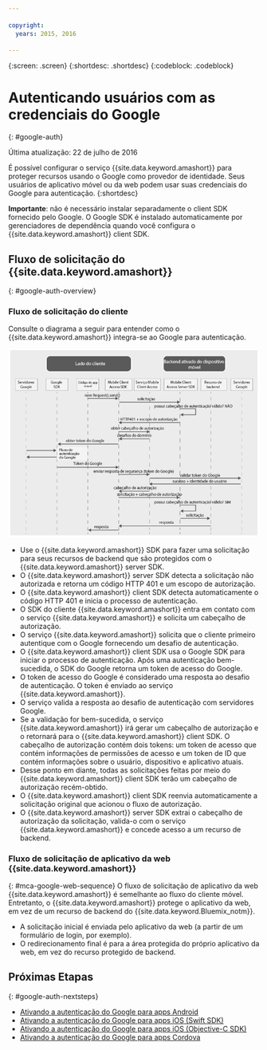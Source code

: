 ```yaml
---

copyright:
  years: 2015, 2016

---
```

{:screen:  .screen}
{:shortdesc: .shortdesc}
{:codeblock: .codeblock}

# Autenticando usuários com as credenciais do Google
{: #google-auth}

Última atualização: 22 de julho de 2016

É possível configurar o serviço {{site.data.keyword.amashort}} para proteger recursos usando o Google como provedor de identidade. Seus
usuários de aplicativo móvel ou da web podem usar suas credenciais do Google para autenticação.
{:shortdesc}

**Importante**: não é necessário instalar separadamente o client SDK fornecido pelo Google. O Google SDK é instalado automaticamente por gerenciadores de dependência quando você configura o {{site.data.keyword.amashort}} client SDK.

## Fluxo de solicitação do {{site.data.keyword.amashort}}
{: #google-auth-overview}

### Fluxo de solicitação do cliente

Consulte o diagrama a seguir para entender como o {{site.data.keyword.amashort}} integra-se ao Google para autenticação.

![Diagrama do fluxo de solicitação do cliente](images/mca-sequence-google.jpg)

* Use o {{site.data.keyword.amashort}} SDK para fazer uma solicitação para seus recursos de backend que são protegidos com o {{site.data.keyword.amashort}} server SDK.
* O {{site.data.keyword.amashort}} server SDK detecta a solicitação não autorizada e retorna um código HTTP 401 e um escopo de autorização.
* O {{site.data.keyword.amashort}} client SDK detecta automaticamente o código HTTP 401 e inicia o processo de autenticação.
* O SDK do cliente {{site.data.keyword.amashort}} entra em contato com o serviço {{site.data.keyword.amashort}} e solicita
um cabeçalho de autorização.
* O serviço {{site.data.keyword.amashort}} solicita que o cliente primeiro autentique com o Google fornecendo um desafio de autenticação.
* O {{site.data.keyword.amashort}} client SDK usa o Google SDK para iniciar o processo de autenticação. Após uma autenticação bem-sucedida, o SDK do Google retorna um token de acesso do Google.
* O token de acesso do Google é considerado uma resposta ao desafio de autenticação. O token é enviado ao serviço {{site.data.keyword.amashort}}.
* O serviço valida a resposta ao desafio de autenticação com servidores Google.
* Se a validação for bem-sucedida, o serviço {{site.data.keyword.amashort}} irá gerar um cabeçalho de autorização e o retornará para o {{site.data.keyword.amashort}} client SDK. O cabeçalho de autorização contém dois tokens: um token de acesso que contém informações de permissões de acesso e um token de ID que contém informações sobre o usuário, dispositivo e aplicativo atuais.
* Desse ponto em diante, todas as solicitações feitas por meio do {{site.data.keyword.amashort}} client SDK terão um cabeçalho de autorização recém-obtido.
* O {{site.data.keyword.amashort}} client SDK reenvia automaticamente a solicitação original que acionou o fluxo de autorização.
* O {{site.data.keyword.amashort}} server SDK extrai o cabeçalho de autorização da solicitação, valida-o com o serviço {{site.data.keyword.amashort}} e concede acesso a um recurso de backend.


### Fluxo de solicitação de aplicativo da web {{site.data.keyword.amashort}}
{: #mca-google-web-sequence}
O fluxo de solicitação de aplicativo da web {{site.data.keyword.amashort}} é semelhante ao fluxo do cliente móvel. Entretanto, o {{site.data.keyword.amashort}} protege o aplicativo da web, em vez de um recurso de backend do {{site.data.keyword.Bluemix_notm}}.

  * A solicitação inicial é enviada pelo aplicativo da web (a partir de um formulário de login, por exemplo).
  * O redirecionamento final é para a área protegida do próprio aplicativo da web, em vez do recurso protegido de backend. 



## Próximas Etapas
{: #google-auth-nextsteps}

* [Ativando a autenticação do Google para apps Android](google-auth-android.html)
* [Ativando a autenticação do Google para apps iOS (Swift SDK)](google-auth-ios-swift-sdk.html)
* [Ativando a autenticação do Google para apps iOS (Objective-C SDK)](google-auth-ios.html)
* [Ativando a autenticação do Google para apps Cordova](google-auth-cordova.html)

